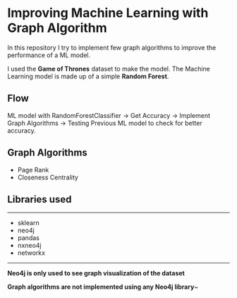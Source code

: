 # Improving Machine Learning with Graph Algorithm
In this repository I try to implement few graph algorithms to improve the performance of a ML model.

I used the **Game of Thrones** dataset to make the model. The Machine Learning model is made up of a simple **Random Forest**.

## Flow
ML model with RandomForestClassifier -> Get Accuracy -> Implement Graph Algorithms -> Testing Previous ML model to check for better accuracy.

## Graph Algorithms 

* Page Rank
* Closeness Centrality

## Libraries used
-------------------------
* sklearn
* neo4j
* pandas
* nxneo4j
* networkx
-------------------------

**Neo4j is only used to see graph visualization of the dataset**

**Graph algorithms are not implemented using any Neo4j library**~
